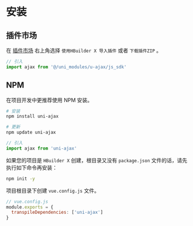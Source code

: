 # 安装

## 插件市场

在 [插件市场](https://ext.dcloud.net.cn/plugin?id=2351) 右上角选择 `使用HBuilder X 导入插件` 或者 `下载插件ZIP` 。

```Javascript
// 引入
import ajax from '@/uni_modules/u-ajax/js_sdk'
```

## NPM

在项目开发中更推荐使用 NPM 安装。

```bash
# 安装
npm install uni-ajax

# 更新
npm update uni-ajax
```

```Javascript
// 引入
import ajax from 'uni-ajax'
```

如果您的项目是 `HBuilder X` 创建，根目录又没有 `package.json` 文件的话，请先执行如下命令再安装：

```bash
npm init -y
```

项目根目录下创建 `vue.config.js` 文件。 <Badge text="3.0.0"/>

```JavaScript
// vue.config.js
module.exports = {
  transpileDependencies: ['uni-ajax']
}
```
